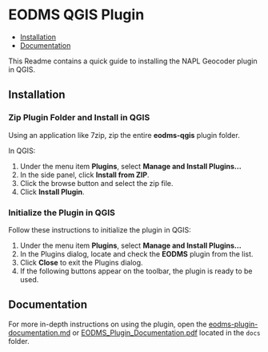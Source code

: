 EODMS QGIS Plugin
=================

- [Installation](#Installation)
- [Documentation](#documentation)

This Readme contains a quick guide to installing the NAPL Geocoder plugin in QGIS.

## Installation

### Zip Plugin Folder and Install in QGIS

Using an application like 7zip, zip the entire **eodms-qgis** plugin folder.

In QGIS:

1. Under the menu item **Plugins**, select **Manage and Install Plugins...**
2. In the side panel, click **Install from ZIP**.
3. Click the browse button and select the zip file.
4. Click **Install Plugin**.

### Initialize the Plugin in QGIS

Follow these instructions to initialize the plugin in QGIS:

1. Under the menu item **Plugins**, select **Manage and Install Plugins...**
2. In the Plugins dialog, locate and check the **EODMS** plugin from the list.
3. Click **Close** to exit the Plugins dialog.
4. If the following buttons appear on the toolbar, the plugin is ready to be used.

## Documentation

For more in-depth instructions on using the plugin, open the [eodms-plugin-documentation.md](docs/eodms-plugin-documentation.md) or [EODMS_Plugin_Documentation.pdf](docs/EODMS_Plugin_Documentation.pdf) located in the ```docs``` folder.
